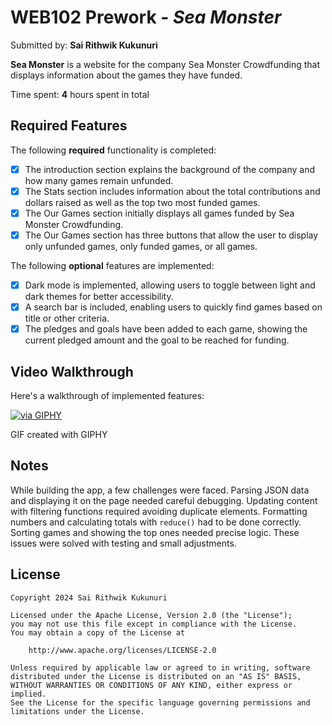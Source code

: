 # WEB102 Prework - *Sea Monster*

Submitted by: **Sai Rithwik Kukunuri**

**Sea Monster** is a website for the company Sea Monster Crowdfunding that displays information about the games they have funded.

Time spent: **4** hours spent in total

## Required Features

The following **required** functionality is completed:

- [x] The introduction section explains the background of the company and how many games remain unfunded.
- [x] The Stats section includes information about the total contributions and dollars raised as well as the top two most funded games.
- [x] The Our Games section initially displays all games funded by Sea Monster Crowdfunding.
- [x] The Our Games section has three buttons that allow the user to display only unfunded games, only funded games, or all games.

The following **optional** features are implemented:

- [x] Dark mode is implemented, allowing users to toggle between light and dark themes for better accessibility.
- [x] A search bar is included, enabling users to quickly find games based on title or other criteria.
- [x] The pledges and goals have been added to each game, showing the current pledged amount and the goal to be reached for funding.

## Video Walkthrough

Here's a walkthrough of implemented features:

[![via GIPHY](https://media.giphy.com/media/241OQcdjUIGLNLkqZr/giphy.gif)](https://giphy.com/gifs/241OQcdjUIGLNLkqZr)

GIF created with GIPHY


## Notes

While building the app, a few challenges were faced. Parsing JSON data and displaying it on the page needed careful debugging. Updating content with filtering functions required avoiding duplicate elements. Formatting numbers and calculating totals with `reduce()` had to be done correctly. Sorting games and showing the top ones needed precise logic. These issues were solved with testing and small adjustments.

## License

    Copyright 2024 Sai Rithwik Kukunuri

    Licensed under the Apache License, Version 2.0 (the "License");
    you may not use this file except in compliance with the License.
    You may obtain a copy of the License at

        http://www.apache.org/licenses/LICENSE-2.0

    Unless required by applicable law or agreed to in writing, software
    distributed under the License is distributed on an "AS IS" BASIS,
    WITHOUT WARRANTIES OR CONDITIONS OF ANY KIND, either express or implied.
    See the License for the specific language governing permissions and
    limitations under the License.
